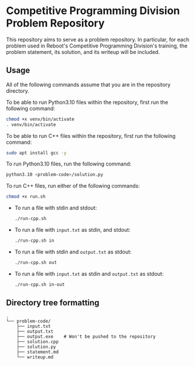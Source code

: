 # Competitive Programming Division Problem Repository

This repository aims to serve as a problem repository. In particular, for each problem used in Reboot's Competitive Programming Division's training, the problem statement, its solution, and its writeup will be included.

## Usage

All of the following commands assume that you are in the repository directory.

To be able to run Python3.10 files within the repository, first run the following command:

```bash
chmod +x venv/bin/activate
. venv/bin/activate
```

To be able to run C++ files within the repository, first run the following command:

```bash
sudo apt install gcc -y
```

To run Python3.10 files, run the following command:

```bash
python3.10 <problem-code>/solution.py
```

To run C++ files, run either of the following commands:

```bash
chmod +x run.sh
```

- To run a file with stdin and stdout:
  ```bash
  ./run-cpp.sh 
  ```
- To run a file with `input.txt` as stdin, and stdout:
  ```bash
  ./run-cpp.sh in
  ```
- To run a file with stdin and `output.txt` as stdout:
  ```bash
  ./run-cpp.sh out
  ```
- To run a file with `input.txt` as stdin and `output.txt` as stdout:
  ```bash
  ./run-cpp.sh in-out
  ```

## Directory tree formatting

```
.
└── problem-code/
    ├── input.txt
    ├── output.txt
    ├── output.exe    # Won't be pushed to the repository
    ├── solution.cpp
    ├── solution.py
    ├── statement.md
    └── writeup.md
```
